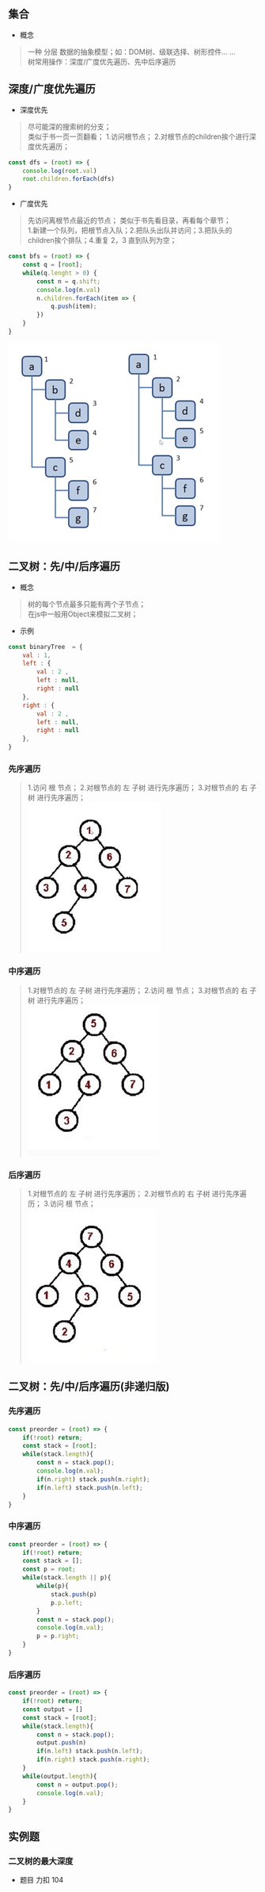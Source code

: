 ## 集合
- 概念   
> 一种 分层 数据的抽象模型；如：DOM树、级联选择、树形控件... ...  
> 树常用操作：深度/广度优先遍历、先中后序遍历 

## 深度/广度优先遍历 
- 深度优先    
> 尽可能深的搜索树的分支；  
> 类似于书一页一页翻看； 
> 1.访问根节点； 2.对根节点的children挨个进行深度优先遍历；    

```javascript
const dfs = (root) => {
    console.log(root.val)
    root.children.forEach(dfs)
}

```

 
- 广度优先   
> 先访问离根节点最近的节点； 
> 类似于书先看目录，再看每个章节；    
> 1.新建一个队列，把根节点入队；2.把队头出队并访问；3.把队头的children挨个排队；4.重复 2，3 直到队列为空；   

```javascript
const bfs = (root) => {
    const q = [root];
    while(q.lenght > 0) {
        const n = q.shift;
        console.log(n.val)
        n.children.forEach(item => {
            q.push(item);
        })
    }
}

```   
![url](../../assets/suanfa/tree.png)     

## 二叉树：先/中/后序遍历  
- 概念   
> 树的每个节点最多只能有两个子节点；  
> 在js中一般用Object来模拟二叉树；   

- 示例     
```javascript
const binaryTree  = {
    val : 1,
    left : {
        val : 2 ,
        left : null,
        right : null
    },
    right : {
        val : 2 ,
        left : null,
        right : null
    },
}
``` 

### 先序遍历 
> 1.访问 根 节点； 
> 2.对根节点的 左 子树 进行先序遍历； 
> 3.对根节点的 右 子树 进行先序遍历；    
![url](../../assets/suanfa/tree-1.png)     

### 中序遍历 
> 1.对根节点的 左 子树 进行先序遍历； 
> 2.访问 根 节点； 
> 3.对根节点的 右 子树 进行先序遍历；    
![url](../../assets/suanfa/tree-2.png)     

### 后序遍历 
> 1.对根节点的 左 子树 进行先序遍历； 
> 2.对根节点的 右 子树 进行先序遍历； 
> 3.访问 根 节点；    
![url](../../assets/suanfa/tree-3.png)      

## 二叉树：先/中/后序遍历(非递归版)   


### 先序遍历   

```javascript  
const preorder = (root) => {
    if(!root) return;
    const stack = [root];
    while(stack.length){
        const n = stack.pop();
        console.log(n.val);
        if(n.right) stack.push(n.right);
        if(n.left) stack.push(n.left);
    }
}
```

### 中序遍历 
```javascript  
const preorder = (root) => {
    if(!root) return;
    const stack = [];
    const p = root;
    while(stack.length || p){
        while(p){
            stack.push(p)
            p.p.left;  
        }
        const n = stack.pop();
        console.log(n.val);
        p = p.right;
    }
}
```

### 后序遍历 
```javascript  
const preorder = (root) => {
    if(!root) return;
    const output = []
    const stack = [root];
    while(stack.length){
        const n = stack.pop();
        output.push(n)
        if(n.left) stack.push(n.left);
        if(n.right) stack.push(n.right);
    }
    while(output.length){
        const n = output.pop();
        console.log(n.val);
    }
}
```  


## 实例题  

### 二叉树的最大深度      

- 题目 力扣 104  